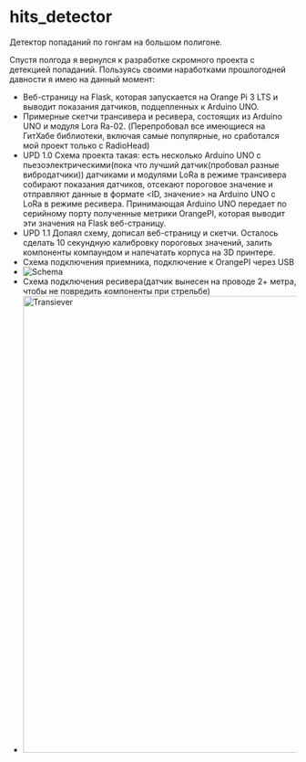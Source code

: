 # hits_detector
Детектор попаданий по гонгам на большом полигоне.

Спустя полгода я вернулся к разработке скромного проекта с детекцией попаданий. Пользуясь своими наработками прошлогодней давности я имею на данный момент:
- Веб-страницу на Flask, которая запускается на Orange Pi 3 LTS и выводит показания датчиков, подцепленных к Arduino UNO. 
- Примерные скетчи трансивера и ресивера, состоящих из Arduino UNO и модуля Lora Ra-02. (Перепробовал все имеющиеся на ГитХабе библиотеки, включая самые популярные, но сработался мой проект только с RadioHead)
- UPD 1.0 Схема проекта такая: есть несколько Arduino UNO с пьезоэлектрическими(пока что лучший датчик(пробовал разные вибродатчики)) датчиками и модулями LoRa в режиме трансивера собирают показания датчиков, отсекают пороговое значение 
и отправляют данные в формате <ID, значение> на Arduino UNO с LoRa в режиме ресивера. Принимающая Arduino UNO передает по серийному порту полученные метрики OrangePI, которая выводит эти значения на Flask веб-страницу.
- UPD 1.1 Допаял схему, дописал веб-страницу и скетчи. Осталось сделать 10 секундную калибровку пороговых значений, залить компоненты компаундом и напечатать корпуса на 3D принтере.
- Схема подключения приемника, подключение к OrangePI через USB
- ![Schema](https://github.com/user-attachments/assets/f8b54b91-aab0-46f2-8561-ad38fe781c66)
- Схема подключения ресивера(датчик вынесен на проводе 2+ метра, чтобы не повредить компоненты при стрельбе)
- <img width="800" height="800" alt="Transiever" src="https://github.com/user-attachments/assets/c72b20f9-c8a3-43ea-9440-1404ef1aa634" />

